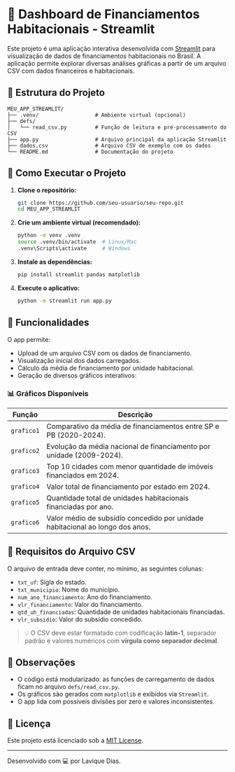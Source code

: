 
# 🏡 Dashboard de Financiamentos Habitacionais - Streamlit

Este projeto é uma aplicação interativa desenvolvida com [Streamlit](https://streamlit.io/) para visualização de dados de financiamentos habitacionais no Brasil. A aplicação permite explorar diversas análises gráficas a partir de um arquivo CSV com dados financeiros e habitacionais.

## 📁 Estrutura do Projeto

```
MEU_APP_STREAMLIT/
├── .venv/                  # Ambiente virtual (opcional)
├── defs/
│   └── read_csv.py         # Função de leitura e pré-processamento do CSV
├── app.py                  # Arquivo principal da aplicação Streamlit
├── dados.csv               # Arquivo CSV de exemplo com os dados
└── README.md               # Documentação do projeto
```

## 🚀 Como Executar o Projeto

1. **Clone o repositório:**
   ```bash
   git clone https://github.com/seu-usuario/seu-repo.git
   cd MEU_APP_STREAMLIT
   ```

2. **Crie um ambiente virtual (recomendado):**
   ```bash
   python -m venv .venv
   source .venv/bin/activate  # Linux/Mac
   .venv\Scripts\activate     # Windows
   ```

3. **Instale as dependências:**
   ```bash
   pip install streamlit pandas matplotlib
   ```

4. **Execute o aplicativo:**
   ```bash
   python -m streamlit run app.py
   ```

## 🧠 Funcionalidades

O app permite:

- Upload de um arquivo CSV com os dados de financiamento.
- Visualização inicial dos dados carregados.
- Cálculo da média de financiamento por unidade habitacional.
- Geração de diversos gráficos interativos:

### 📊 Gráficos Disponíveis

| Função     | Descrição |
|------------|-----------|
| `grafico1` | Comparativo da média de financiamentos entre SP e PB (2020-2024). |
| `grafico2` | Evolução da média nacional de financiamento por unidade (2009-2024). |
| `grafico3` | Top 10 cidades com menor quantidade de imóveis financiados em 2024. |
| `grafico4` | Valor total de financiamento por estado em 2024. |
| `grafico5` | Quantidade total de unidades habitacionais financiadas por ano. |
| `grafico6` | Valor médio de subsídio concedido por unidade habitacional ao longo dos anos. |

## 🧾 Requisitos do Arquivo CSV

O arquivo de entrada deve conter, no mínimo, as seguintes colunas:

- `txt_uf`: Sigla do estado.
- `txt_municipio`: Nome do município.
- `num_ano_financiamento`: Ano do financiamento.
- `vlr_financiamento`: Valor do financiamento.
- `qtd_uh_financiadas`: Quantidade de unidades habitacionais financiadas.
- `vlr_subsidio`: Valor do subsídio concedido.

> 💡 O CSV deve estar formatado com codificação **latin-1**, separador padrão e valores numéricos com **vírgula como separador decimal**.

## 📌 Observações

- O código está modularizado: as funções de carregamento de dados ficam no arquivo `defs/read_csv.py`.
- Os gráficos são gerados com `matplotlib` e exibidos via `Streamlit`.
- O app lida com possíveis divisões por zero e valores inconsistentes.

## 📄 Licença

Este projeto está licenciado sob a [MIT License](LICENSE).

---

Desenvolvido com 💻 por Lavique Dias.
